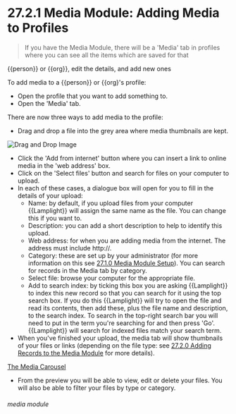 # 27.2.1 Media Module: Adding Media to Profiles

> If you have the Media Module, there will be a 'Media' tab in profiles where you can see all the items which are saved for that


{{person}} or {{org}}, edit the details, and add new ones

To add media to a {{person}} or {{org}'s profile:

- Open the profile that you want to add something to.
- Open the 'Media' tab.

There are now three ways to add media to the profile:

- Drag and drop a file into the grey area where media thumbnails are kept.

![Drag and Drop Image](21.2.1a.png)

- Click the 'Add from internet' button where you can insert a link to online media in the 'web address' box.
- Click on the 'Select files' button and search for files on your computer to upload.
- In each of these cases, a dialogue box will open for you to fill in the details of your upload:
   - Name: by default, if you upload files from your computer {{Lamplight}} will assign the same name as the file. You can change this if you want to.
   - Description: you can add a short description to help to identify this upload.
   - Web address: for when you are adding media from the internet. The address must include http://.
   - Category: these are set up by your administrator (for more information on this see [27.1.0 Media Module Setup](/help/index/p/27.1.0)). You can search for records in the Media tab by category.
   - Select file: browse your computer for the appropriate file.
   - Add to search index: by ticking this box you are asking {{Lamplight}} to index this new record so that you can search for it using the top search box. If you do this {{Lamplight}} will try to open the file and read its contents, then add these, plus the file name and description, to the search index. To search in the top-right search bar you will need to put in the term you're searching for and then press 'Go'. {{Lamplight}} will search for indexed files match your search term.
- When you've finished your upload, the media tab will show thumbnails of your files or links (depending on the file type: see [27.2.0 Adding Records to the Media Module](/help/index/p/.27.2.0) for more details).

[The Media Carousel](27.2.1b.png)
 
- From the preview you will be able to view, edit or delete your files. You will also be able to filter your files by type or category.


###### media module
